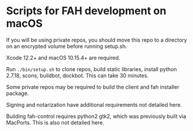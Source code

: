 # Scripts for FAH development on macOS

If you will be using private repos, you should move this repo to a directory
 on an encrypted volume before running setup.sh.

Xcode 12.2+ and macOS 10.15.4+ are required.

Run ``./bin/setup.sh`` to clone repos, build static libraries, install python 2.7.18,
 scons, buildbot, dockbot. This can take 30 minutes.

Some private repos may be required to build the client and fah installer package.

Signing and notarization have additional requirements not detailed here.

Building fah-control requires python2 gtk2, which was previously built via MacPorts.
This is also not detailed here.
